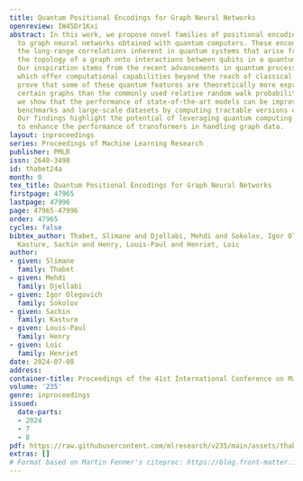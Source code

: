 ```yaml
---
title: Quantum Positional Encodings for Graph Neural Networks
openreview: IW45Dr1Kxi
abstract: In this work, we propose novel families of positional encodings tailored
  to graph neural networks obtained with quantum computers. These encodings leverage
  the long-range correlations inherent in quantum systems that arise from mapping
  the topology of a graph onto interactions between qubits in a quantum computer.
  Our inspiration stems from the recent advancements in quantum processing units,
  which offer computational capabilities beyond the reach of classical hardware. We
  prove that some of these quantum features are theoretically more expressive for
  certain graphs than the commonly used relative random walk probabilities. Empirically,
  we show that the performance of state-of-the-art models can be improved on standard
  benchmarks and large-scale datasets by computing tractable versions of quantum features.
  Our findings highlight the potential of leveraging quantum computing capabilities
  to enhance the performance of transformers in handling graph data.
layout: inproceedings
series: Proceedings of Machine Learning Research
publisher: PMLR
issn: 2640-3498
id: thabet24a
month: 0
tex_title: Quantum Positional Encodings for Graph Neural Networks
firstpage: 47965
lastpage: 47996
page: 47965-47996
order: 47965
cycles: false
bibtex_author: Thabet, Slimane and Djellabi, Mehdi and Sokolov, Igor Olegovich and
  Kasture, Sachin and Henry, Louis-Paul and Henriet, Loic
author:
- given: Slimane
  family: Thabet
- given: Mehdi
  family: Djellabi
- given: Igor Olegovich
  family: Sokolov
- given: Sachin
  family: Kasture
- given: Louis-Paul
  family: Henry
- given: Loic
  family: Henriet
date: 2024-07-08
address:
container-title: Proceedings of the 41st International Conference on Machine Learning
volume: '235'
genre: inproceedings
issued:
  date-parts:
  - 2024
  - 7
  - 8
pdf: https://raw.githubusercontent.com/mlresearch/v235/main/assets/thabet24a/thabet24a.pdf
extras: []
# Format based on Martin Fenner's citeproc: https://blog.front-matter.io/posts/citeproc-yaml-for-bibliographies/
---
```

